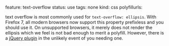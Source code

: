 feature: text-overflow
status: use
tags: none 
kind: css
polyfillurls:

text overflow is most commonly used for `text-overflow: ellipsis`. With Firefox 7, all modern browsers now support this property prefixless and you should use it. On unsupported browsers, it merely does not render the ellipsis which we feel is not bad enough to merit a polyfill. However, there is a [jQuery plugin](http://www.bramstein.com/projects/text-overflow/) in the unlikely event of you needing one. 
